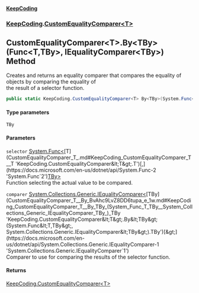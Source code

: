 #### [KeepCoding](index.md 'index')
### [KeepCoding](KeepCoding.md 'KeepCoding').[CustomEqualityComparer&lt;T&gt;](CustomEqualityComparer_T_.md 'KeepCoding.CustomEqualityComparer&lt;T&gt;')
## CustomEqualityComparer&lt;T&gt;.By&lt;TBy&gt;(Func&lt;T,TBy&gt;, IEqualityComparer&lt;TBy&gt;) Method
Creates and returns an equality comparer that compares the equality of objects by comparing the equality of  
the result of a selector function.
```csharp
public static KeepCoding.CustomEqualityComparer<T> By<TBy>(System.Func<T,TBy> selector, System.Collections.Generic.IEqualityComparer<TBy> comparer);
```
#### Type parameters
<a name='KeepCoding_CustomEqualityComparer_T__By_TBy_(System_Func_T_TBy__System_Collections_Generic_IEqualityComparer_TBy_)_TBy'></a>
`TBy`  
  
#### Parameters
<a name='KeepCoding_CustomEqualityComparer_T__By_TBy_(System_Func_T_TBy__System_Collections_Generic_IEqualityComparer_TBy_)_selector'></a>
`selector` [System.Func&lt;](https://docs.microsoft.com/en-us/dotnet/api/System.Func-2 'System.Func`2')[T](CustomEqualityComparer_T_.md#KeepCoding_CustomEqualityComparer_T__T 'KeepCoding.CustomEqualityComparer&lt;T&gt;.T')[,](https://docs.microsoft.com/en-us/dotnet/api/System.Func-2 'System.Func`2')[TBy](CustomEqualityComparer_T__By_BvAhc9LvZ8DD6tupa_e_1w.md#KeepCoding_CustomEqualityComparer_T__By_TBy_(System_Func_T_TBy__System_Collections_Generic_IEqualityComparer_TBy_)_TBy 'KeepCoding.CustomEqualityComparer&lt;T&gt;.By&lt;TBy&gt;(System.Func&lt;T,TBy&gt;, System.Collections.Generic.IEqualityComparer&lt;TBy&gt;).TBy')[&gt;](https://docs.microsoft.com/en-us/dotnet/api/System.Func-2 'System.Func`2')  
Function selecting the actual value to be compared.
  
<a name='KeepCoding_CustomEqualityComparer_T__By_TBy_(System_Func_T_TBy__System_Collections_Generic_IEqualityComparer_TBy_)_comparer'></a>
`comparer` [System.Collections.Generic.IEqualityComparer&lt;](https://docs.microsoft.com/en-us/dotnet/api/System.Collections.Generic.IEqualityComparer-1 'System.Collections.Generic.IEqualityComparer`1')[TBy](CustomEqualityComparer_T__By_BvAhc9LvZ8DD6tupa_e_1w.md#KeepCoding_CustomEqualityComparer_T__By_TBy_(System_Func_T_TBy__System_Collections_Generic_IEqualityComparer_TBy_)_TBy 'KeepCoding.CustomEqualityComparer&lt;T&gt;.By&lt;TBy&gt;(System.Func&lt;T,TBy&gt;, System.Collections.Generic.IEqualityComparer&lt;TBy&gt;).TBy')[&gt;](https://docs.microsoft.com/en-us/dotnet/api/System.Collections.Generic.IEqualityComparer-1 'System.Collections.Generic.IEqualityComparer`1')  
Comparer to use for comparing the results of the selector function.
  
#### Returns
[KeepCoding.CustomEqualityComparer&lt;](CustomEqualityComparer_T_.md 'KeepCoding.CustomEqualityComparer&lt;T&gt;')[T](CustomEqualityComparer_T_.md#KeepCoding_CustomEqualityComparer_T__T 'KeepCoding.CustomEqualityComparer&lt;T&gt;.T')[&gt;](CustomEqualityComparer_T_.md 'KeepCoding.CustomEqualityComparer&lt;T&gt;')  
